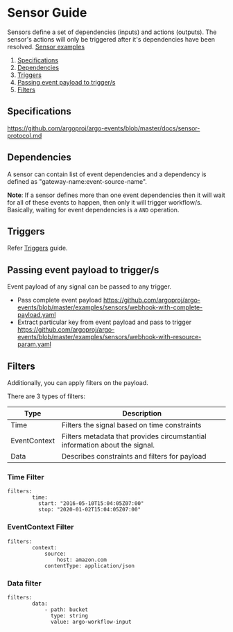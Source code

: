 # Sensor Guide
Sensors define a set of dependencies (inputs) and actions (outputs). The sensor's actions will only be triggered after it's dependencies have been resolved.
[Sensor examples](https://github.com/argoproj/argo-events/tree/master/examples/sensors)

1. [Specifications](#specifications)
2. [Dependencies](#dependencies)
3. [Triggers](#triggers)
4. [Passing event payload to trigger/s](#passing-event-payload-to-triggers)
5. [Filters](#filters)

## Specifications
https://github.com/argoproj/argo-events/blob/master/docs/sensor-protocol.md

## Dependencies
A sensor can contain list of event dependencies and a dependency is defined as "gateway-name:event-source-name".

**Note**: If a sensor defines more than one event dependencies then it will wait for all of these events to happen,
then only it will trigger workflow/s. Basically, waiting for event dependencies is a `AND` operation.

## Triggers
Refer [Triggers](trigger-guide.md) guide.

## Passing event payload to trigger/s
Event payload of any signal can be passed to any trigger.

* Pass complete event payload https://github.com/argoproj/argo-events/blob/master/examples/sensors/webhook-with-complete-payload.yaml
* Extract particular key from event payload and pass to trigger https://github.com/argoproj/argo-events/blob/master/examples/sensors/webhook-with-resource-param.yaml 

## Filters
Additionally, you can apply filters on the payload.

There are 3 types of filters:

|   Type   |   Description      |
|----------|-------------------|
|   Time            |   Filters the signal based on time constraints     |
|   EventContext    |   Filters metadata that provides circumstantial information about the signal.      |
|   Data            |   Describes constraints and filters for payload      |

### Time Filter
``` 
filters:
        time:
          start: "2016-05-10T15:04:05Z07:00"
          stop: "2020-01-02T15:04:05Z07:00"
```

### EventContext Filter
``` 
filters:
        context:
            source:
                host: amazon.com
            contentType: application/json
```

### Data filter
```
filters:
        data:
            - path: bucket
              type: string
              value: argo-workflow-input
```